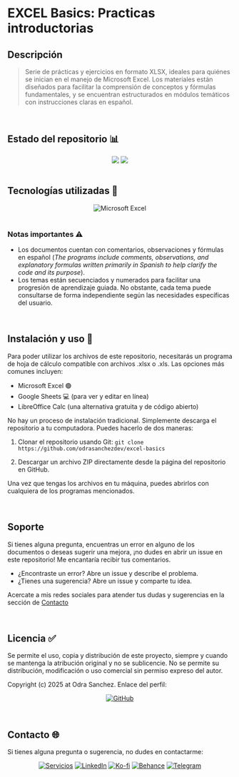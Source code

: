 # EXCEL Basics: Practicas introductorias

## Descripción
> Serie de prácticas y ejercicios en formato XLSX, ideales para quiénes se inician en el manejo de Microsoft Excel. Los materiales están diseñados para facilitar la comprensión de conceptos y fórmulas fundamentales, y se encuentran estructurados en módulos temáticos con instrucciones claras en español.
<br>

## Estado del repositorio 📊️
<div align="center" style="display: inline_block">
<img src="https://img.shields.io/badge/Avance-0%25-7389A6?style=for-the-badge" />
<img src="https://img.shields.io/badge/Version-1.0-7389A6?style=for-the-badge" />
</div>
<br>

## Tecnologías utilizadas 🔨
<div align="center" style="display: inline_block">
<img alt="Microsoft Excel" src="https://img.shields.io/badge/Microsoft_Excel-217346?style=for-the-badge&logo=microsoft-excel&logoColor=white" />
</div>
<br>

### Notas importantes ⚠
  - Los documentos cuentan con comentarios, observaciones y fórmulas en español (*The programs include comments, observations, and explanatory formulas written primarily in Spanish to help clarify the code and its purpose*).
  - Los temas están secuenciados y numerados para facilitar una progresión de aprendizaje guiada. No obstante, cada tema puede consultarse de forma independiente según las necesidades específicas del usuario.
<br>

## Instalación y uso 🚀
Para poder utilizar los archivos de este repositorio, necesitarás un programa de hoja de cálculo compatible con archivos .xlsx o .xls. Las opciones más comunes incluyen:
  * Microsoft Excel 🟢
  * Google Sheets 💻 (para ver y editar en línea)
  * LibreOffice Calc (una alternativa gratuita y de código abierto)

No hay un proceso de instalación tradicional. Simplemente descarga el repositorio a tu computadora. Puedes hacerlo de dos maneras:

1. Clonar el repositorio usando Git:
`git clone https://github.com/odrasanchezdev/excel-basics`

2. Descargar un archivo ZIP directamente desde la página del repositorio en GitHub.

Una vez que tengas los archivos en tu máquina, puedes abrirlos con cualquiera de los programas mencionados.

<br>

## Soporte
Si tienes alguna pregunta, encuentras un error en alguno de los documentos o deseas sugerir una mejora, ¡no dudes en abrir un issue en este repositorio! Me encantaría recibir tus comentarios.

* ¿Encontraste un error? Abre un issue y describe el problema.
* ¿Tienes una sugerencia? Abre un issue y comparte tu idea.

Acercate a mis redes sociales para atender tus dudas y sugerencias en la sección de [Contacto](#contacto-)

<br>

## Licencia ✅
Se permite el uso, copia y distribución de este proyecto, siempre y cuando se mantenga la atribución original y no se sublicencie. No se permite su distribución, modificación o uso comercial sin permiso expreso del autor.

Copyright (c) 2025 at Odra Sanchez. Enlace del perfil:
<div align="center" style="display: inline_block">
  
<a href="https://github.com/odrasanchezdev">![GitHub](https://img.shields.io/badge/GitHub-100000?style=for-the-badge&logo=github&logoColor=white)</a>
</div>

<br>

## Contacto 🌐
Si tienes alguna pregunta o sugerencia, no dudes en contactarme:
<div align="center" style="display: inline_block;">
  
 <a href="https://odrasanchezdev.super.site/">![Servicios](https://img.shields.io/badge/servicios-071739?style=for-the-badge)</a>
 <a href="https://www.linkedin.com/in/odrasanchez/">![LinkedIn](https://img.shields.io/badge/-LinkedIn-004e89?style=for-the-badge)</a>
 <a href="https://ko-fi.com/odrasanchez">![Ko-fi](https://img.shields.io/badge/-Ko--fi-F16061?style=for-the-badge)</a>
 <a href="https://www.behance.net/odrasanchezdev">![Behance](https://img.shields.io/badge/-B&emacr;hance-1982c4?style=for-the-badge)</a>
 <a href="https://t.me/odrasanchezdev">![Telegram](https://img.shields.io/badge/-Telegram-219ebc?style=for-the-badge)</a>
 
</div>
